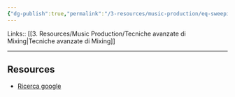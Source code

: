 ```yaml
---
{"dg-publish":true,"permalink":"/3-resources/music-production/eq-sweeping/"}
---
```


Links:: [[3. Resources/Music Production/Tecniche avanzate di Mixing\|Tecniche avanzate di Mixing]]

---








## Resources

- [Ricerca google](https://www.google.com/search?q=EQ+Sweeping&oq=EQ+Sweeping&aqs=chrome..69i57j69i60&sourceid=chrome&ie=UTF-8)